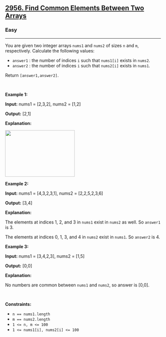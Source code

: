 <h2><a href="https://leetcode.com/problems/find-common-elements-between-two-arrays/description/">2956. Find Common Elements Between Two Arrays</a></h2><h3>Easy</h3><hr><p>You are given two integer arrays <code>nums1</code> and <code>nums2</code> of sizes <code>n</code> and <code>m</code>, respectively. Calculate the following values:</p>

<ul>
	<li><code>answer1</code> : the number of indices <code>i</code> such that <code>nums1[i]</code> exists in <code>nums2</code>.</li>
	<li><code>answer2</code> : the number of indices <code>i</code> such that <code>nums2[i]</code> exists in <code>nums1</code>.</li>
</ul>

<p>Return <code>[answer1,answer2]</code>.</p>

<p>&nbsp;</p>
<p><strong class="example">Example 1:</strong></p>

<div class="example-block">
<p><strong>Input:</strong> <span class="example-io">nums1 = [2,3,2], nums2 = [1,2]</span></p>

<p><strong>Output:</strong> <span class="example-io">[2,1]</span></p>

<p><strong>Explanation:</strong></p>

<p><img src="https://assets.leetcode.com/uploads/2024/05/26/3488_find_common_elements_between_two_arrays-t1.gif" style="width: 225px; height: 150px;" /></p>
</div>

<p><strong class="example">Example 2:</strong></p>

<div class="example-block">
<p><strong>Input:</strong> <span class="example-io">nums1 = [4,3,2,3,1], nums2 = [2,2,5,2,3,6]</span></p>

<p><strong>Output:</strong> <span class="example-io">[3,4]</span></p>

<p><strong>Explanation:</strong></p>

<p>The elements at indices 1, 2, and 3 in <code>nums1</code> exist in <code>nums2</code> as well. So <code>answer1</code> is 3.</p>

<p>The elements at indices 0, 1, 3, and 4 in <code>nums2</code> exist in <code>nums1</code>. So <code>answer2</code> is 4.</p>
</div>

<p><strong class="example">Example 3:</strong></p>

<div class="example-block">
<p><strong>Input:</strong> <span class="example-io">nums1 = [3,4,2,3], nums2 = [1,5]</span></p>

<p><strong>Output:</strong> <span class="example-io">[0,0]</span></p>

<p><strong>Explanation:</strong></p>

<p>No numbers are common between <code>nums1</code> and <code>nums2</code>, so answer is [0,0].</p>
</div>

<p>&nbsp;</p>
<p><strong>Constraints:</strong></p>

<ul>
	<li><code>n == nums1.length</code></li>
	<li><code>m == nums2.length</code></li>
	<li><code>1 &lt;= n, m &lt;= 100</code></li>
	<li><code>1 &lt;= nums1[i], nums2[i] &lt;= 100</code></li>
</ul>
